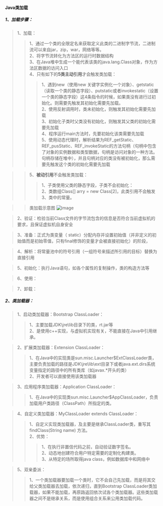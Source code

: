 #### Java类加载
##### 1、加载步骤：
> 1、加载：
>> 1、通过一个类的全限定名来获取定义此类的二进制字节流，二进制流可以来自jar，zip，war，网络等等。   
>> 2、将字节流转化为方法区的运行时数据结构    
>> 3、在Java堆中生成一个能代表该类的java.lang.Class对象，作为方法区数据的访问入口    
>> 4、只有如下的**5类主动引用**才会触发类加载：
>>> 1、遇到new（使用new 关键字实例化一个对象）、getstatic（读取一个类的静态字段）、putstatic或者invokestatic（设置一个类的静态字段）这4条指令的时候，如果类没有进行过初始化。则需要先触发其初始化需要先加载。    
>>> 2、使用反射调用时，类未初始化，则触发其初始化需要先加载     
>>> 3、初始化子类时父类没有初始化，则触发其父类的初始化需要先加载    
>>> 4、程序运行main方法时，先要初始化该类需要先加载      
>>> 5、使用动态代理时，解析结果为REF_getStatic、REF_pusStatic、REF_invokeStatic的方法句柄（句柄中包含了对象的实例数据和类型数据，句柄是访问对象的一种方法。句柄存储在堆中），并且句柄对应的类没有被初始化，那么需要先触发这个类的初始化需要先加载      

>> 5、**被动引用**不会触发类加载：
>>> 1、子类使用父类的静态字段，子类不会初始化：    
>>> 2、类数组Class[] arry = new Class[2]，此类引用不会触发     
>>> 3、类中的常量。


>> 类加载示意图
![image](https://note.youdao.com/yws/api/personal/file/F1E501CE81794B2FBFED1C857553F7DF?method=download&shareKey=fb3c205ea25faabf7f7a9fc6ac6e8b79)

> 2、验证：检验当前Class文件的字节流包含的信息是否符合当前虚拟机的要求，且保证虚拟机自身安全

> 3、准备：正式为类变量（ static）分配内存并设置初始值（并非定义的初始值而是初始零值，只有final修饰的变量才会被直接初始化）的阶段，

> 4、解析：将常量池中的符号引用（一组符号来描述所引用的目标）替换为直接引用

> 5、初始化：执行Java语句，如各个属性的复制操作，类的构造方法等

> 6、使用：

> 7、卸载：

##### 2、类加载器：
> 1、启动类加载器：Bootstrap ClassLoader：
>> 1、主要加载JDK\jre\lib目录下的类，rt.jar等     
>> 2、是使用c++实现，与虚拟机实现有关，不能直接在Java中引用继承。

> 2、扩展类加载器：Extension ClassLoader：
>> 1、在Java中的实现类是sun.misc.Launcher$ExtClassLoader类，主要负责加载的路径是JDK\jre\lib\ext目录下或者java.ext.dirs系统变量指定的路径中的所有类库（如javax.*开头的类）     
>> 2、开发者可以直接使用该类加载器

> 3、应用程序类加载器：Application ClassLoader：
>> 1、在Java中的实现类sun.misc.Launcher$AppClassLoader，负责加载用户类路径（ClassPath）所指定的类。

> 4、自定义类加载器：MyClassLoader extends ClassLoader：
>> 1、自定义实现类加载器，及主要是继承ClassLoader类，重写其 findClass(String name) 方法。     
>> 2、优势：
>>> 1、在执行非置信代码之前，自动验证数字签名。     
>>> 2、动态地创建符合用户特定需要的定制化构建类。    
>>> 3、从特定的场所取得java class，例如数据库中和网络中 

> 5、双亲委派：
>> 1、一个类加载器要加载一个类时，它不会自己先加载，而是将其交给父类加载器去加载，依次递归，直到Bootstrap ClassLoader类加载器，如果不能加载，再原路返回依次试各个类加载器。这些类加载器之间不是继承关系，而是使用组合关系来公用类加载代码。
